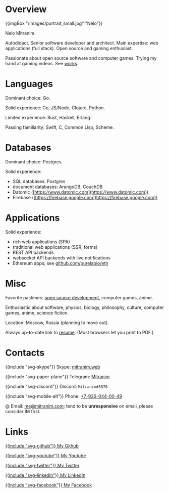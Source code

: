 # Overview

{{imgBox "/images/portrait_small.jpg" "Nelo"}}

Nelo Mitranim.

Autodidact. Senior software developer and architect. Main expertise: web applications (full stack). Open source and gaming enthusiast.

Passionate about open source software and computer games. Trying my hand at gaming videos. See [works](/works).

# Languages

Dominant choice: Go.

Solid experience: Go, JS/Node, Clojure, Python.

Limited experience: Rust, Haskell, Erlang.

Passing familiarity: Swift, C, Common Lisp, Scheme.

# Databases

Dominant choice: Postgres.

Solid experience:

  * SQL databases: Postgres
  * document databases: ArangoDB, CouchDB
  * Datomic ([https://www.datomic.com](https://www.datomic.com))
  * Firebase ([https://firebase.google.com](https://firebase.google.com))

# Applications

Solid experience:

  * rich web applications (SPA)
  * traditional web applications (SSR, forms)
  * REST API backends
  * websocket API backends with live notifications
  * Ethereum apps; see [github.com/purelabio/eth](https://github.com/purelabio/eth)

# Misc

Favorite pastimes: [open source development](/works), computer games, anime.

Enthusiastic about software, physics, biology, philosophy, culture, computer games, anime, science fiction.

Location: Moscow, Russia (planning to move out).

Always up-to-date link to [resume](/resume). (Most browsers let you print to PDF.)

# Contacts

<span>{{include "svg-skype"}} Skype: [mitranim.web](skype:mitranim.web?chat)</span>

<span>{{include "svg-paper-plane"}} Telegram: [Mitranim](https://telegram.me/Mitranim)</span>

<span>{{include "svg-discord"}} Discord: `Mitranim#5870`</span>

<span>{{include "svg-mobile-alt"}} Phone: [+7-926-044-00-49](tel:+7-926-044-00-49)</span>

<span>@ Email: [me@mitranim.com](mailto:me@mitranim.com)</span>; tend to be **unresponsive** on email, please consider IM first.

# Links

[{{include "svg-github"}} My Github](https://github.com/mitranim)

[{{include "svg-youtube"}} My Youtube](https://www.youtube.com/channel/UCt6dH_XZxJCgaa6vwqrwFxA)

[{{include "svg-twitter"}} My Twitter](https://twitter.com/mitranim)

[{{include "svg-linkedin"}} My LinkedIn](https://linkedin.com/in/mitranim)

[{{include "svg-facebook"}} My Facebook](https://facebook.com/mitranim)
